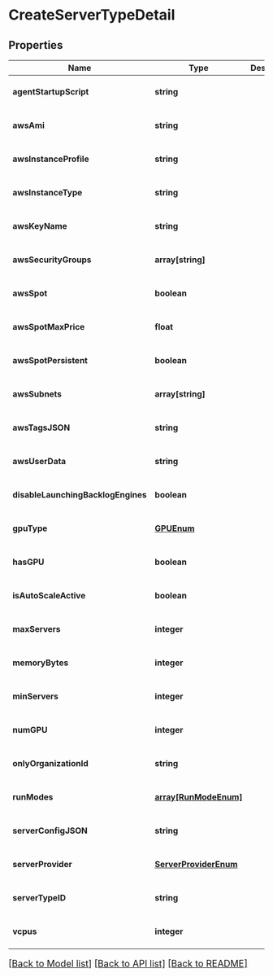# CreateServerTypeDetail

## Properties
Name | Type | Description | Notes
------------ | ------------- | ------------- | -------------
**agentStartupScript** | **string** |  | [optional] [default to null]
**awsAmi** | **string** |  | [optional] [default to null]
**awsInstanceProfile** | **string** |  | [optional] [default to null]
**awsInstanceType** | **string** |  | [optional] [default to null]
**awsKeyName** | **string** |  | [optional] [default to null]
**awsSecurityGroups** | **array[string]** |  | [optional] [default to null]
**awsSpot** | **boolean** |  | [optional] [default to null]
**awsSpotMaxPrice** | **float** |  | [optional] [default to null]
**awsSpotPersistent** | **boolean** |  | [optional] [default to null]
**awsSubnets** | **array[string]** |  | [optional] [default to null]
**awsTagsJSON** | **string** |  | [optional] [default to null]
**awsUserData** | **string** |  | [optional] [default to null]
**disableLaunchingBacklogEngines** | **boolean** |  | [optional] [default to null]
**gpuType** | [**GPUEnum**](GPUEnum.md) |  | [optional] [default to null]
**hasGPU** | **boolean** |  | [optional] [default to null]
**isAutoScaleActive** | **boolean** |  | [optional] [default to null]
**maxServers** | **integer** |  | [optional] [default to null]
**memoryBytes** | **integer** |  | [optional] [default to null]
**minServers** | **integer** |  | [optional] [default to null]
**numGPU** | **integer** |  | [optional] [default to null]
**onlyOrganizationId** | **string** |  | [optional] [default to null]
**runModes** | [**array[RunModeEnum]**](RunModeEnum.md) |  | [optional] [default to null]
**serverConfigJSON** | **string** |  | [optional] [default to null]
**serverProvider** | [**ServerProviderEnum**](ServerProviderEnum.md) |  | [optional] [default to null]
**serverTypeID** | **string** |  | [optional] [default to null]
**vcpus** | **integer** |  | [optional] [default to null]

[[Back to Model list]](../README.md#documentation-for-models) [[Back to API list]](../README.md#documentation-for-api-endpoints) [[Back to README]](../README.md)

<style>
     p, ul, ol, li { font-size: 18px !important;}
</style>


